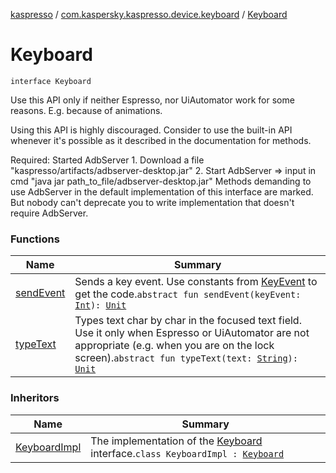 [kaspresso](../../index.md) / [com.kaspersky.kaspresso.device.keyboard](../index.md) / [Keyboard](./index.md)

# Keyboard

`interface Keyboard`

Use this API only if neither Espresso, nor UiAutomator
work for some reasons. E.g. because of animations.

Using this API is highly discouraged. Consider to use the built-in API
whenever it's possible as it described in the documentation for methods.

Required: Started AdbServer
    1. Download a file "kaspresso/artifacts/adbserver-desktop.jar"
    2. Start AdbServer =&gt; input in cmd "java jar path_to_file/adbserver-desktop.jar"
Methods demanding to use AdbServer in the default implementation of this interface are marked.
    But nobody can't deprecate you to write implementation that doesn't require AdbServer.

### Functions

| Name | Summary |
|---|---|
| [sendEvent](send-event.md) | Sends a key event. Use constants from [KeyEvent](https://developer.android.com/reference/android/view/KeyEvent.html) to get the code.`abstract fun sendEvent(keyEvent: `[`Int`](https://kotlinlang.org/api/latest/jvm/stdlib/kotlin/-int/index.html)`): `[`Unit`](https://kotlinlang.org/api/latest/jvm/stdlib/kotlin/-unit/index.html) |
| [typeText](type-text.md) | Types text char by char in the focused text field. Use it only when Espresso or UiAutomator are not appropriate (e.g. when you are on the lock screen).`abstract fun typeText(text: `[`String`](https://kotlinlang.org/api/latest/jvm/stdlib/kotlin/-string/index.html)`): `[`Unit`](https://kotlinlang.org/api/latest/jvm/stdlib/kotlin/-unit/index.html) |

### Inheritors

| Name | Summary |
|---|---|
| [KeyboardImpl](../-keyboard-impl/index.md) | The implementation of the [Keyboard](./index.md) interface.`class KeyboardImpl : `[`Keyboard`](./index.md) |
